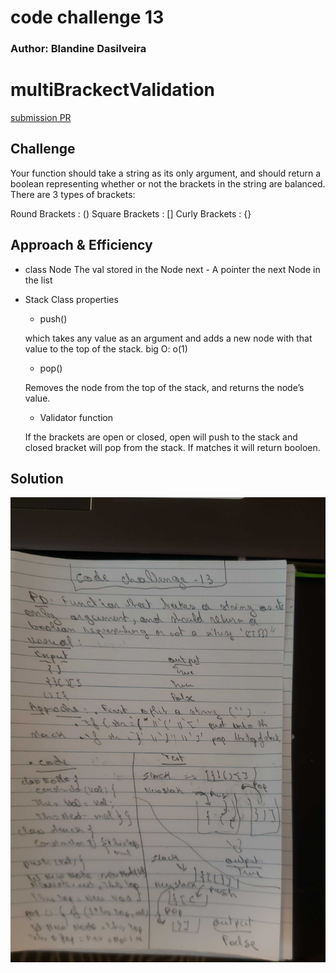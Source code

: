 
# code challenge 13


### Author: Blandine Dasilveira

# multiBrackectValidation

[submission PR](https://github.com/Blandine12/data-structures-and-algorithms/pull/30)

## Challenge

Your function should take a string as its only argument, and should return a boolean representing whether or not the brackets in the string are balanced. There are 3 types of brackets:

Round Brackets : ()
Square Brackets : []
Curly Brackets : {} 

## Approach & Efficiency

- class Node
The val stored in the Node next - A pointer the next Node in the list

- Stack Class properties
  - push()

  which takes any value as an argument and adds a new node with that value to the top of the stack. big O: o(1)

  - pop()

  Removes the node from the top of the stack, and returns the node’s value.
    

  - Validator function

  If the brackets are open or closed, open will push to the stack and closed bracket will pop from the stack. If matches it will return booloen.



## Solution
![alt text](./asset/multibracket.jpg)
